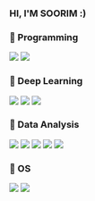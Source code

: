 
### HI, I'M SOORIM :)

### 💪 Programming
<p>
  <img src="https://img.shields.io/badge/Python-ffc9de?style=flat-square"/>
   <img src="https://img.shields.io/badge/C++-fdd97c?style=flat-square"/>
</p>

### 💪 Deep Learning
<p>
   <img src="https://img.shields.io/badge/Skicit learn-ffc9de?style=flat-square"/>
   <img src="https://img.shields.io/badge/Keras-fdd97c?style=flat-square"/>
  <img src="https://img.shields.io/badge/Tensorflow-fbfdaa?style=flat-square"/>
</p>

### 💪 Data Analysis

<p>
     <img src="https://img.shields.io/badge/Numpy-ffc9de?style=flat-square"/>
   <img src="https://img.shields.io/badge/Pandas-fdd97c?style=flat-square"/>
  <img src="https://img.shields.io/badge/Matplotlib-fbfdaa?style=flat-square"/>
   <img src="https://img.shields.io/badge/Numpy-c1f0b2?style=flat-square"/>
   <img src="https://img.shields.io/badge/Pandas-b2e4f0?style=flat-square"/>
</p>

### 💪 OS

<p>
   <img src="https://img.shields.io/badge/Window-c1f0b2?style=flat-square"/>
   <img src="https://img.shields.io/badge/Linux-b2e4f0?style=flat-square"/>
</p>
